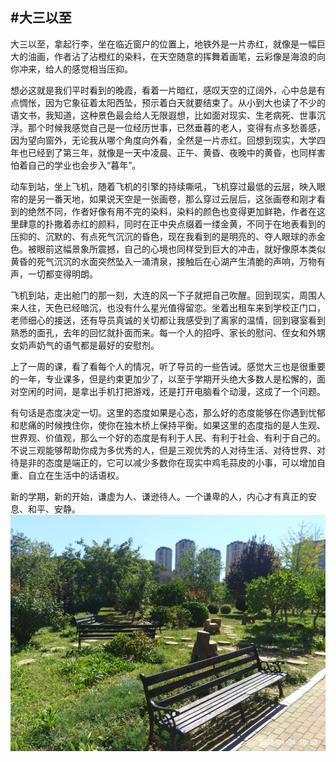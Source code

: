 #大三以至
---
大三以至，拿起行李，坐在临近窗户的位置上，地铁外是一片赤红，就像是一幅巨大的油画，作者沾了沾橙红的染料，在天空随意的挥舞着画笔，云彩像是海浪的向你冲来，给人的感觉相当压抑。

想必这就是我们平时看到的晚霞，看着一片暗红，感叹天空的辽阔外，心中总是有点惆怅，因为它象征着太阳西坠，预示着白天就要结束了。从小到大也读了不少的语文书，我知道，这种景色最会给人无限遐想，比如面对现实、生老病死、世事沉浮。那个时候我感觉自己是一位经历世事，已然垂暮的老人，变得有点多愁善感，因为望向窗外，无论我从哪个角度向外看，全然是一片赤红。回想到现实，大学四年也已经到了第三年，就像是一天中凌晨、正午、黄昏、夜晚中的黄昏，也同样害怕着自己的学业也会步入“暮年”。

动车到站，坐上飞机，随着飞机的引擎的持续嘶吼，飞机穿过最低的云层，映入眼帘的是另一番天地，如果说天空是一张画卷，那么穿过云层后，这张画卷和刚才看到的绝然不同，作者好像有用不完的染料，染料的颜色也变得更加鲜艳，作者在这里肆意的扑撒着赤红的颜料，同时在正中央点缀着一缕金黄，不同于在地表看到的压抑的、沉默的、有点死气沉沉的昏色，现在我看到的是明亮的、夺人眼球的赤金色。被眼前这幅景象所震撼，自己的心境也同样受到巨大的冲击，就好像原本类似黄昏的死气沉沉的水面突然坠入一涌清泉，接触后在心湖产生清脆的声响，万物有声，一切都变得明朗。

飞机到站，走出舱门的那一刻，大连的风一下子就把自己吹醒。回到现实，周围人来人往，天色已经暗沉，也没有什么星光值得留恋。坐着出租车来到学校正门口，老师细心的接送，还有导员真诚的关切都让我感受到了离家的温情，回到寝室看到熟悉的面孔，去年的回忆就扑面而来。每一个人的招呼、家长的慰问、侄女和外甥女奶声奶气的语气都是最好的安慰剂。

上了一周的课，看了看每个人的情况，听了导员的一些告诫。感觉大三也是很重要的一年，专业课多，但是约束更加少了，以至于学期开头绝大多数人是松懈的，面对空闲的时间，是拿出手机打把游戏，还是打开电脑看个动漫，这成了一个问题。

有句话是态度决定一切。这里的态度如果是心态，那么好的态度能够在你遇到忧郁和悲痛的时候拽住你，使你在独木桥上保持平衡。如果这里的态度指的是人生观、世界观、价值观，那么一个好的态度是有利于人民、有利于社会、有利于自己的。不说三观能够帮助你成为多优秀的人，但是三观优秀的人对待生活、对待世界、对待是非的态度是端正的，它可以减少多数你在现实中鸡毛蒜皮的小事，可以增加自重、自立在生活中的话语权。

新的学期，新的开始，谦虚为人、谦逊待人。一个谦卑的人，内心才有真正的安息、和平、安静。
![西山](first.jpg)
